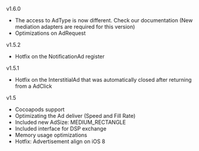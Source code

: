 v1.6.0

* The access to AdType is now different. Check our documentation (New mediation adapters are required for this version)
* Optimizations on AdRequest

v1.5.2

* Hotfix on the NotificationAd register

v1.5.1

* Hotfix on the InterstitialAd that was automatically closed after returning from a AdClick

v1.5

* Cocoapods support
* Optimizating the Ad deliver (Speed and Fill Rate)
* Included new AdSize: MEDIUM_RECTANGLE
* Included interface for DSP exchange
* Memory usage optimizations
* Hotfix: Advertisement align on iOS 8 

